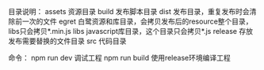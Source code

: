 目录说明：
assets 资源目录
build 发布脚本目录
dist 发布目录，重复发布时会清除前一次的文件
egret 白鹭资源和库目录，会拷贝发布后的resource整个目录，libs只会拷贝*.min.js
libs javascript库目录，这个目录只会拷贝*.js
release 存放发布需要替换的文件目录
src 代码目录

命令：
npm run dev 调试工程
npm run build 使用release环境编译工程


